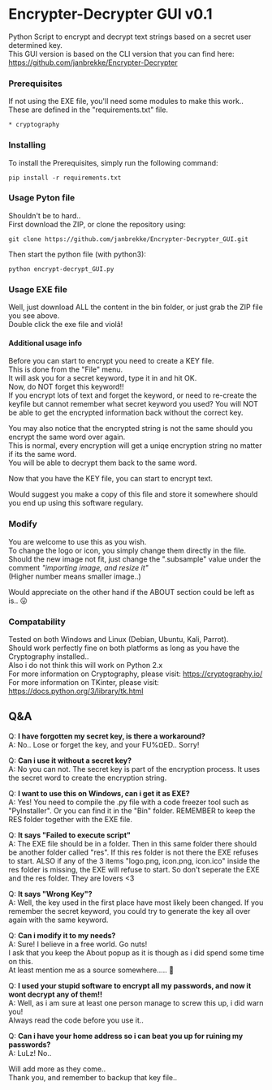 # Encrypter-Decrypter GUI v0.1
Python Script to encrypt and decrypt text strings based on a secret user determined key.  
This GUI version is based on the CLI version that you can find here:\
https://github.com/janbrekke/Encrypter-Decrypter


### Prerequisites

If not using the EXE file, you'll need some modules to make this work..\
These are defined in the "requirements.txt" file.

```
* cryptography
```
### Installing

To install the Prerequisites, simply run the following command:

```
pip install -r requirements.txt
```
### Usage Pyton file
Shouldn't be to hard..  
First download the ZIP, or clone the repository using:

```
git clone https://github.com/janbrekke/Encrypter-Decrypter_GUI.git
```
Then start the python file (with python3):

```
python encrypt-decrypt_GUI.py
```

### Usage EXE file
Well, just download ALL the content in the bin folder, or just grab the ZIP file you see above.\
Double click the exe file and violã!

#### Additional usage info
Before you can start to encrypt you need to create a KEY file.\
This is done from the "File" menu.\
It will ask you for a secret keyword, type it in and hit OK.\
Now, do NOT forget this keyword!!\
If you encrypt lots of text and forget the keyword, or need to re-create the keyfile but cannot remember what secret keyword you used?  You will NOT be able to get the encrypted information back without the correct key.

You may also notice that the encrypted string is not the same should you encrypt the same word over again.  
This is normal, every encryption will get a uniqe encryption string no matter if its the same word.  
You will be able to decrypt them back to the same word.

Now that you have the KEY file, you can start to encrypt text.

Would suggest you make a copy of this file and store it somewhere should you end up using this software regulary.

### Modify
You are welcome to use this as you wish.\
To change the logo or icon, you simply change them directly in the file.\
Should the new image not fit, just change the ".subsample" value under the comment _"importing image, and resize it"_ \
(Higher number means smaller image..)

Would appreciate on the other hand if the ABOUT section could be left as is.. :stuck_out_tongue:


### Compatability
Tested on both Windows and Linux (Debian, Ubuntu, Kali, Parrot).\
Should work perfectly fine on both platforms as long as you have the Cryptography installed..\
Also i do not think this will work on Python 2.x\
For more information on Cryptography, please visit: https://cryptography.io/  
For more information on TKinter, please visit: https://docs.python.org/3/library/tk.html

## Q&A
Q: **I have forgotten my secret key, is there a workaround?**  
A: No.. Lose or forget the key, and your FU%¤ED.. Sorry!

Q: **Can i use it without a secret key?**  
A: No you can not. The secret key is part of the encryption process. It uses the secret word to create the encryption string.

Q: **I want to use this on Windows, can i get it as EXE?**  
A: Yes! You need to compile the .py file with a code freezer tool such as "PyInstaller".
   Or you can find it in the "Bin" folder.
   REMEMBER to keep the RES folder together with the EXE file.

Q: **It says "Failed to execute script"**\
A: The EXE file should be in a folder. Then in this same folder there should be another folder called "res".
   If this res folder is not there the EXE refuses to start.
   ALSO if any of the 3 items "logo.png, icon.png, icon.ico" inside the res folder is missing, the EXE will refuse to start.
   So don't seperate the EXE and the res folder. They are lovers <3

Q: **It says "Wrong Key"?**  
A: Well, the key used in the first place have most likely been changed. If you remember the secret keyword, you could try to generate the key all over again with the same keyword.

Q: **Can i modify it to my needs?**  
A: Sure! I believe in a free world. Go nuts!  
I ask that you keep the About popup as it is though as i did spend some time on this.  
At least mention me as a source somewhere..... :pray:

Q: **I used your stupid software to encrypt all my passwords, and now it wont decrypt any of them!!**  
A: Well, as i am sure at least one person manage to screw this up, i did warn you!  
Always read the code before you use it..

Q: **Can i have your home address so i can beat you up for ruining my passwords?**  
A: LuLz! No..

Will add more as they come..  
Thank you, and remember to backup that key file..
